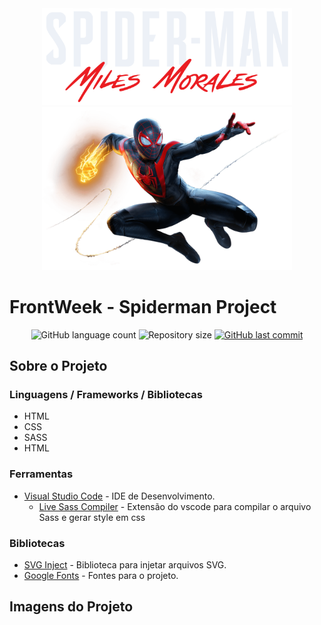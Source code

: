 <div align="center" >
  <img src="img/spiderman-text.png" width="400px"/>
  <img src="img/spider-man.png" width="400px"/>
</div>

<h1> FrontWeek - Spiderman Project</h1>
<!-- ************************************* Baadges ********************************************* -->
<p align="center">
  <img alt="GitHub language count" src="https://img.shields.io/github/languages/count/brunoemferreira/FrontWeek-Spider-man-Project?color=%2304D361">

 <img alt="Repository size" src="https://img.shields.io/github/repo-size/brunoemferreira/FrontWeek-Spider-man-Project">

  <a href="https://github.com/tgmarinho/nlw1/commits/master">
    <img alt="GitHub last commit" src="https://img.shields.io/github/last-commit/brunoemferreira/FrontWeek-Spider-man-Project">
  </a>
</p>
<h2>Sobre o Projeto</h2>

<h3>Linguagens / Frameworks / Bibliotecas</h3>

* HTML
* CSS 
* SASS
* HTML 

<h3>Ferramentas</h3>

* [Visual Studio Code](https://code.visualstudio.com/) - IDE de Desenvolvimento. 
  * [Live Sass Compiler](https://marketplace.visualstudio.com/items?itemName=ritwickdey.live-sass) -  Extensão do vscode para compilar o arquivo Sass e gerar style em css



<h3>Bibliotecas</h3>

* [SVG Inject](https://github.com/iconfu/svg-inject) - Biblioteca para injetar arquivos SVG. 
* [Google Fonts](https://fonts.google.com/) - Fontes para o projeto.

<h2>Imagens do Projeto</h2>

<div align="center">

</div>